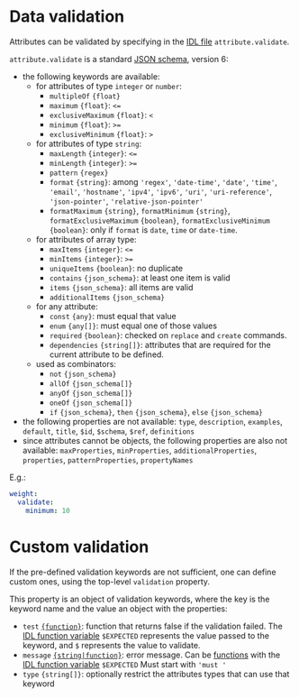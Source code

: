 # Data validation

Attributes can be validated by specifying in the [IDL file](idl.md)
`attribute.validate`.

`attribute.validate` is a standard [JSON schema](http://json-schema.org/),
version 6:
  - the following keywords are available:
    - for attributes of type `integer` or `number`:
      - `multipleOf` `{float}`
      - `maximum` `{float}`: `<=`
      - `exclusiveMaximum` `{float}`: `<`
      - `minimum` `{float}`: `>=`
      - `exclusiveMinimum` `{float}`: `>`
    - for attributes of type `string`:
      - `maxLength` `{integer}`: `<=`
      - `minLength` `{integer}`: `>=`
      - `pattern` `{regex}`
      - `format` `{string}`: among `'regex'`, `'date-time'`, `'date'`,
        `'time'`, `'email'`, `'hostname'`, `'ipv4'`, `'ipv6'`, `'uri'`,
        `'uri-reference'`, `'json-pointer'`, `'relative-json-pointer'`
      - `formatMaximum` `{string}`, `formatMinimum` `{string}`,
        `formatExclusiveMaximum` `{boolean}`,
        `formatExclusiveMinimum` `{boolean}`: only if `format` is `date`, `time`
        or `date-time`.
    - for attributes of array type:
      - `maxItems` `{integer}`: `<=`
      - `minItems` `{integer}`: `>=`
      - `uniqueItems` `{boolean}`: no duplicate
      - `contains` `{json_schema}`: at least one item is valid
      - `items` `{json_schema}`: all items are valid
      - `additionalItems` `{json_schema}`
    - for any attribute:
      - `const` `{any}`: must equal that value
      - `enum` `{any[]}`: must equal one of those values
      - `required` `{boolean}`: checked on `replace` and `create` commands.
      - `dependencies` `{string[]}`: attributes that are required
        for the current attribute to be defined.
    - used as combinators:
      - `not` `{json_schema}`
      - `allOf` `{json_schema[]}`
      - `anyOf` `{json_schema[]}`
      - `oneOf` `{json_schema[]}`
      - `if` `{json_schema}`, `then` `{json_schema}`, `else` `{json_schema}`
  - the following properties are not available: `type`, `description`,
    `examples`, `default`, `title`, `$id`, `$schema`, `$ref`, `definitions`
  - since attributes cannot be objects, the following properties are also
    not available: `maxProperties`, `minProperties`, `additionalProperties`,
    `properties`, `patternProperties`, `propertyNames`

E.g.:

```yml
weight:
  validate:
    minimum: 10
```

# Custom validation

If the pre-defined validation keywords are not sufficient, one can define
custom ones, using the top-level `validation` property.

This property is an object of validation keywords, where the key is the
keyword name and the value an object with the properties:
  - `test` [`{function}`](functions.md): function that returns false
    if the validation failed.
    The [IDL function variable](functions.md#idl-function-variables)
    `$EXPECTED` represents the value passed to the keyword,
    and `$` represents the value to validate.
  - `message` [`{string|function}`](functions.md): error message.
    Can be [functions](functions.md) with the
    [IDL function variable](functions.md#idl-function-variables) `$EXPECTED`
    Must start with `'must '`
  - `type` `{string[]}`: optionally restrict the attributes types that can
    use that keyword
